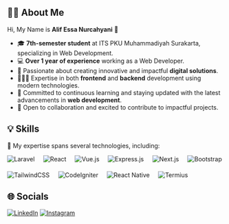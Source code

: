 ## 🧕🏻 About Me

Hi, My Name is **Alif Essa Nurcahyani** 👋 

- 🎓 **7th-semester student** at ITS PKU Muhammadiyah Surakarta, specializing in Web Development.  
- 💻 **Over 1 year of experience** working as a Web Developer.  
- 🌟 Passionate about creating innovative and impactful **digital solutions**.  
- 👩🏻‍💻 Expertise in both **frontend** and **backend** development using modern technologies.  
- 🚀 Committed to continuous learning and staying updated with the latest advancements in **web development**.  
- 🤝 Open to collaboration and excited to contribute to impactful projects.


<!--
**Al1en131/Al1en131** is a ✨ _special_ ✨ repository because its `README.md` (this file) appears on your GitHub profile.

Here are some ideas to get you started:

- 🔭 I’m currently working on ...
- 🌱 I’m currently learning ...
- 👯 I’m looking to collaborate on ...
- 🤔 I’m looking for help with ...
- 💬 Ask me about ...
- 📫 How to reach me: ...
- 😄 Pronouns: ...
- ⚡ Fun fact: ...
-->

## 💡 Skills

🚀 My expertise spans several technologies, including:

<div style="display: flex; flex-wrap: wrap; gap: 20px; align-items: center;">
  <img src="https://img.shields.io/badge/Laravel-%23FF2D20.svg?style=for-the-badge&logo=laravel&logoColor=white" alt="Laravel">
  <img src="https://img.shields.io/badge/React-%2361DAFB.svg?style=for-the-badge&logo=react&logoColor=white" alt="React">
  <img src="https://img.shields.io/badge/Vue.js-%234FC08D.svg?style=for-the-badge&logo=vue.js&logoColor=white" alt="Vue.js">
  <img src="https://img.shields.io/badge/Express.js-%23000000.svg?style=for-the-badge&logo=express&logoColor=white" alt="Express.js">
  <img src="https://img.shields.io/badge/Next.js-%23000000.svg?style=for-the-badge&logo=next.js&logoColor=white" alt="Next.js">
  <img src="https://img.shields.io/badge/Bootstrap-%237952B3.svg?style=for-the-badge&logo=bootstrap&logoColor=white" alt="Bootstrap">
  <img src="https://img.shields.io/badge/TailwindCSS-%2338B2AC.svg?style=for-the-badge&logo=tailwind-css&logoColor=white" alt="TailwindCSS">
  <img src="https://img.shields.io/badge/CodeIgniter-%23DD4814.svg?style=for-the-badge&logo=codeigniter&logoColor=white" alt="CodeIgniter">
  <img src="https://img.shields.io/badge/React_Native-%2320232a.svg?style=for-the-badge&logo=react&logoColor=white" alt="React Native">
  <img src="https://img.shields.io/badge/Termius-%2300B3B3.svg?style=for-the-badge&logo=termux&logoColor=white" alt="Termius">
</div>


## 🌐 Socials

[![LinkedIn](https://img.shields.io/badge/LinkedIn-0077B5?style=flat-square&logo=linkedin&logoColor=white)](https://www.linkedin.com/in/alif-essa-nurcahyani-4a0b85280/)
[![Instagram](https://img.shields.io/badge/Instagram-E4405F?style=flat-square&logo=instagram&logoColor=white)](https://www.instagram.com/alif_essa_nurcahyani)
